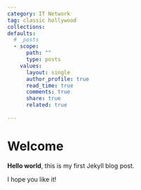 ```yaml
---
category: IT Network
tag: classic hollywood
collections: 
defaults:
  # _posts
  - scope:
      path: ""
      type: posts
    values:
      layout: single
      author_profile: true
      read_time: true
      comments: true
      share: true
      related: true
      
---
```


# Welcome

**Hello world**, this is my first Jekyll blog post.

I hope you like it!

<!--- Author: Myungsik Kim -->
